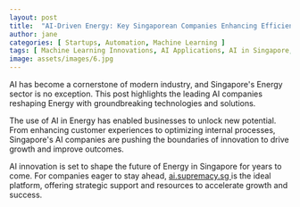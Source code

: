 ```yaml
---
layout: post
title:  "AI-Driven Energy: Key Singaporean Companies Enhancing Efficiency"
author: jane
categories: [ Startups, Automation, Machine Learning ]
tags: [ Machine Learning Innovations, AI Applications, AI in Singapore, Industry Disruption ]
image: assets/images/6.jpg
---
```


AI has become a cornerstone of modern industry, and Singapore's Energy sector is no exception. This post highlights the leading AI companies reshaping Energy with groundbreaking technologies and solutions.

The use of AI in Energy has enabled businesses to unlock new potential. From enhancing customer experiences to optimizing internal processes, Singapore's AI companies are pushing the boundaries of innovation to drive growth and improve outcomes.

AI innovation is set to shape the future of Energy in Singapore for years to come. For companies eager to stay ahead, <a href="https://ai.supremacy.sg" target="_blank"> ai.supremacy.sg </a> is the ideal platform, offering strategic support and resources to accelerate growth and success.
